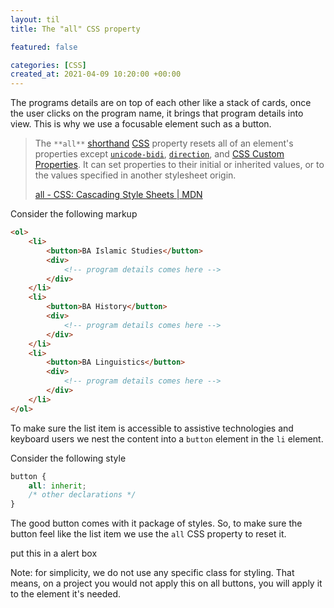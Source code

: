 ```yaml
---
layout: til
title: The "all" CSS property

featured: false

categories: [CSS]
created_at: 2021-04-09 10:20:00 +00:00
---
```




The programs details are on top of each other like a stack of cards, once the user clicks on the program name, it brings that program details into view. This is why we use a focusable element such as a button.

>The `**all**` [shorthand](https://developer.mozilla.org/en-US/docs/Web/CSS/Shorthand_properties) [CSS](https://developer.mozilla.org/en-US/docs/Web/CSS) property resets all of an element's properties except [`unicode-bidi`](https://developer.mozilla.org/en-US/docs/Web/CSS/unicode-bidi), [`direction`](https://developer.mozilla.org/en-US/docs/Web/CSS/direction), and [CSS Custom Properties](https://developer.mozilla.org/en-US/docs/Web/CSS/Using_CSS_custom_properties). It can set properties to their initial or inherited values, or to the values specified in another stylesheet origin.
>
>[all - CSS: Cascading Style Sheets | MDN](https://developer.mozilla.org/en-US/docs/Web/CSS/all)

Consider the following markup

```html
<ol>
    <li>
        <button>BA Islamic Studies</button>
        <div>
            <!-- program details comes here -->
        </div>
    </li>
    <li>
        <button>BA History</button>
        <div>
            <!-- program details comes here -->
        </div>
    </li>
    <li>
        <button>BA Linguistics</button>
        <div>
            <!-- program details comes here -->
        </div>
    </li>
</ol>
```

To make sure the  list item is accessible to assistive technologies and keyboard users we nest the content into a `button` element in the `li` element.

Consider the following style

```css
button {
    all: inherit;
    /* other declarations */
}
```

The good button comes with it package of styles. So, to make sure the button feel like the list item we use the `all` CSS property to reset it.



put this in a alert box

Note: for simplicity, we do not use any specific class for styling. That means, on a project you would not apply this on all buttons, you will apply it to the element it's needed.

